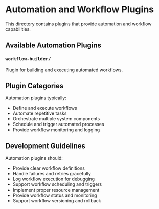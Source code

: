# Automation and Workflow Plugins

This directory contains plugins that provide automation and workflow capabilities.

## Available Automation Plugins

### `workflow-builder/`
Plugin for building and executing automated workflows.

## Plugin Categories

Automation plugins typically:
- Define and execute workflows
- Automate repetitive tasks
- Orchestrate multiple system components
- Schedule and trigger automated processes
- Provide workflow monitoring and logging

## Development Guidelines

Automation plugins should:
- Provide clear workflow definitions
- Handle failures and retries gracefully
- Log workflow execution for debugging
- Support workflow scheduling and triggers
- Implement proper resource management
- Provide workflow status and monitoring
- Support workflow versioning and rollback